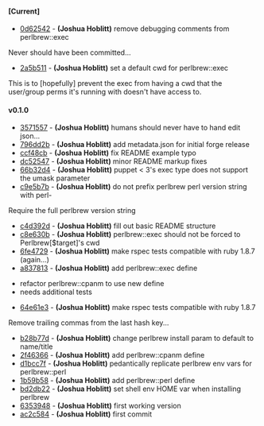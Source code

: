 
#### [Current]
 * [0d62542](../../commit/0d62542) - __(Joshua Hoblitt)__ remove debugging comments from perlbrew::exec

Never should have been committed...

 * [2a5b511](../../commit/2a5b511) - __(Joshua Hoblitt)__ set a default cwd for perlbrew::exec

This is to [hopefully] prevent the exec from having a cwd that the
user/group perms it's running with doesn't have access to.

#### v0.1.0
 * [3571557](../../commit/3571557) - __(Joshua Hoblitt)__ humans should never have to hand edit json...
 * [796dd2b](../../commit/796dd2b) - __(Joshua Hoblitt)__ add metadata.json for initial forge release
 * [ccf48cb](../../commit/ccf48cb) - __(Joshua Hoblitt)__ fix README example typo
 * [dc52547](../../commit/dc52547) - __(Joshua Hoblitt)__ minor README markup fixes
 * [66b32d4](../../commit/66b32d4) - __(Joshua Hoblitt)__ puppet < 3's exec type does not support the umask parameter
 * [c9e5b7b](../../commit/c9e5b7b) - __(Joshua Hoblitt)__ do not prefix perlbrew perl version string with perl-

Require the full perlbrew version string

 * [c4d392d](../../commit/c4d392d) - __(Joshua Hoblitt)__ fill out basic README structure
 * [c8e630b](../../commit/c8e630b) - __(Joshua Hoblitt)__ perlbrew::exec should not be forced to Perlbrew[$target]'s cwd
 * [6fe4729](../../commit/6fe4729) - __(Joshua Hoblitt)__ make rspec tests compatible with ruby 1.8.7 (again...)
 * [a837813](../../commit/a837813) - __(Joshua Hoblitt)__ add perlbrew::exec define

- refactor perlbrew::cpanm to use new define
- needs additional tests

 * [64e61e3](../../commit/64e61e3) - __(Joshua Hoblitt)__ make rspec tests compatible with ruby 1.8.7

Remove trailing commas from the last hash key...

 * [b28b77d](../../commit/b28b77d) - __(Joshua Hoblitt)__ change perlbrew install param to default to name/title
 * [2f46366](../../commit/2f46366) - __(Joshua Hoblitt)__ add perlbrew::cpanm define
 * [d1bcc7f](../../commit/d1bcc7f) - __(Joshua Hoblitt)__ pedantically replicate perlbrew env vars for perlbrew::perl
 * [1b59b58](../../commit/1b59b58) - __(Joshua Hoblitt)__ add perlbrew::perl define
 * [bd2db22](../../commit/bd2db22) - __(Joshua Hoblitt)__ set shell env HOME var when installing perlbrew
 * [6353948](../../commit/6353948) - __(Joshua Hoblitt)__ first working version
 * [ac2c584](../../commit/ac2c584) - __(Joshua Hoblitt)__ first commit
